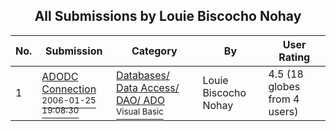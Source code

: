 ﻿<div align="center">

## All Submissions by Louie Biscocho Nohay

</div>

No.  | Submission | Category | By   | User Rating
---- | ---------- | -------- | ---- | -----------
1 | [ADODC Connection<br /><sup>2006-01-25 19:08:30</sup>](https://github.com/Planet-Source-Code/louie-biscocho-nohay-adodc-connection__1-64149) | [Databases/ Data Access/ DAO/ ADO<br /><sup>Visual Basic</sup>](../ByCategory/databases-data-access-dao-ado__1-6.md) | Louie Biscocho Nohay | 4.5 (18 globes from 4 users)

